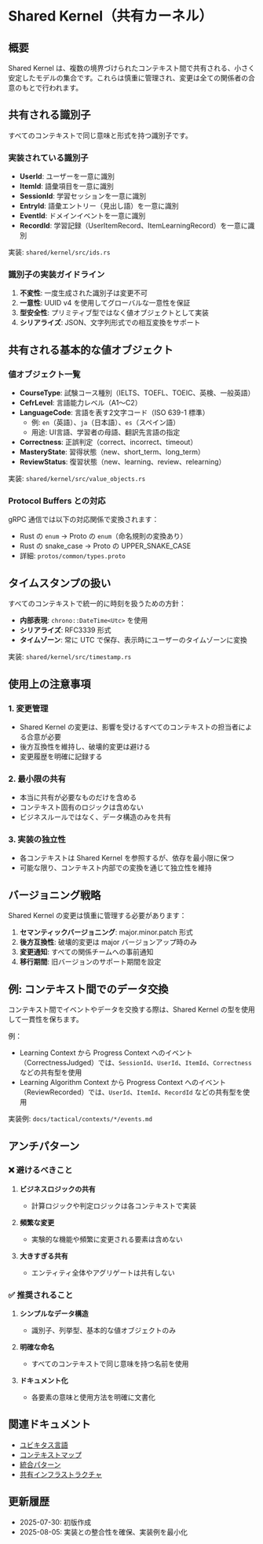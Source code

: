 # Shared Kernel（共有カーネル）

## 概要

Shared Kernel は、複数の境界づけられたコンテキスト間で共有される、小さく安定したモデルの集合です。これらは慎重に管理され、変更は全ての関係者の合意のもとで行われます。

## 共有される識別子

すべてのコンテキストで同じ意味と形式を持つ識別子です。

### 実装されている識別子

- **UserId**: ユーザーを一意に識別
- **ItemId**: 語彙項目を一意に識別  
- **SessionId**: 学習セッションを一意に識別
- **EntryId**: 語彙エントリー（見出し語）を一意に識別
- **EventId**: ドメインイベントを一意に識別
- **RecordId**: 学習記録（UserItemRecord、ItemLearningRecord）を一意に識別

実装: `shared/kernel/src/ids.rs`

### 識別子の実装ガイドライン

1. **不変性**: 一度生成された識別子は変更不可
2. **一意性**: UUID v4 を使用してグローバルな一意性を保証
3. **型安全性**: プリミティブ型ではなく値オブジェクトとして実装
4. **シリアライズ**: JSON、文字列形式での相互変換をサポート

## 共有される基本的な値オブジェクト

### 値オブジェクト一覧

- **CourseType**: 試験コース種別（IELTS、TOEFL、TOEIC、英検、一般英語）
- **CefrLevel**: 言語能力レベル（A1〜C2）
- **LanguageCode**: 言語を表す2文字コード（ISO 639-1 標準）
  - 例: `en`（英語）、`ja`（日本語）、`es`（スペイン語）
  - 用途: UI言語、学習者の母語、翻訳先言語の指定
- **Correctness**: 正誤判定（correct、incorrect、timeout）
- **MasteryState**: 習得状態（new、short_term、long_term）
- **ReviewStatus**: 復習状態（new、learning、review、relearning）

実装: `shared/kernel/src/value_objects.rs`

### Protocol Buffers との対応

gRPC 通信では以下の対応関係で変換されます：

- Rust の `enum` → Proto の `enum`（命名規則の変換あり）
- Rust の snake_case → Proto の UPPER_SNAKE_CASE
- 詳細: `protos/common/types.proto`

## タイムスタンプの扱い

すべてのコンテキストで統一的に時刻を扱うための方針：

- **内部表現**: `chrono::DateTime<Utc>` を使用
- **シリアライズ**: RFC3339 形式
- **タイムゾーン**: 常に UTC で保存、表示時にユーザーのタイムゾーンに変換

実装: `shared/kernel/src/timestamp.rs`

## 使用上の注意事項

### 1. 変更管理

- Shared Kernel の変更は、影響を受けるすべてのコンテキストの担当者による合意が必要
- 後方互換性を維持し、破壊的変更は避ける
- 変更履歴を明確に記録する

### 2. 最小限の共有

- 本当に共有が必要なものだけを含める
- コンテキスト固有のロジックは含めない
- ビジネスルールではなく、データ構造のみを共有

### 3. 実装の独立性

- 各コンテキストは Shared Kernel を参照するが、依存を最小限に保つ
- 可能な限り、コンテキスト内部での変換を通じて独立性を維持

## バージョニング戦略

Shared Kernel の変更は慎重に管理する必要があります：

1. **セマンティックバージョニング**: major.minor.patch 形式
2. **後方互換性**: 破壊的変更は major バージョンアップ時のみ
3. **変更通知**: すべての関係チームへの事前通知
4. **移行期間**: 旧バージョンのサポート期間を設定

## 例: コンテキスト間でのデータ交換

コンテキスト間でイベントやデータを交換する際は、Shared Kernel の型を使用して一貫性を保ちます。

例：

- Learning Context から Progress Context へのイベント（CorrectnessJudged）では、`SessionId`、`UserId`、`ItemId`、`Correctness` などの共有型を使用
- Learning Algorithm Context から Progress Context へのイベント（ReviewRecorded）では、`UserId`、`ItemId`、`RecordId` などの共有型を使用

実装例: `docs/tactical/contexts/*/events.md`

## アンチパターン

### ❌ 避けるべきこと

1. **ビジネスロジックの共有**
   - 計算ロジックや判定ロジックは各コンテキストで実装

2. **頻繁な変更**
   - 実験的な機能や頻繁に変更される要素は含めない

3. **大きすぎる共有**
   - エンティティ全体やアグリゲートは共有しない

### ✅ 推奨されること

1. **シンプルなデータ構造**
   - 識別子、列挙型、基本的な値オブジェクトのみ

2. **明確な命名**
   - すべてのコンテキストで同じ意味を持つ名前を使用

3. **ドキュメント化**
   - 各要素の意味と使用方法を明確に文書化

## 関連ドキュメント

- [ユビキタス言語](../../strategic/ubiquitous-language.md)
- [コンテキストマップ](../../strategic/context-map.md)
- [統合パターン](../integration/patterns.md)
- [共有インフラストラクチャ](infrastructure.md)

## 更新履歴

- 2025-07-30: 初版作成
- 2025-08-05: 実装との整合性を確保、実装例を最小化
